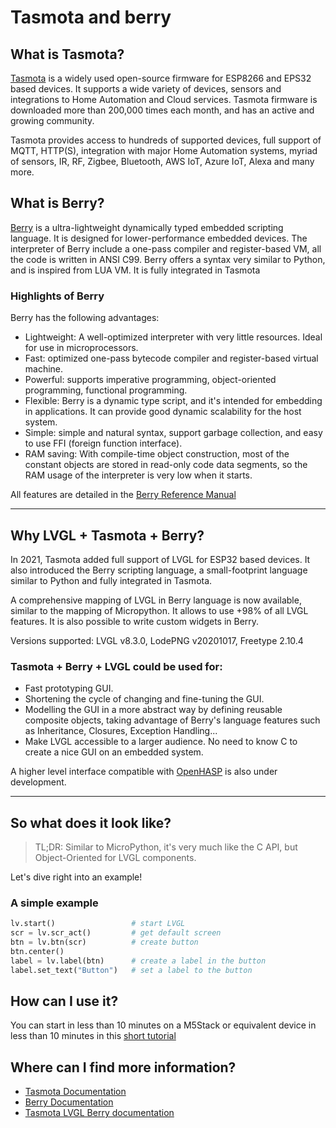 # Tasmota and berry

## What is Tasmota?

[Tasmota](https://github.com/arendst/Tasmota) is a widely used open-source firmware for ESP8266 and EPS32 based devices. It supports a wide variety of devices, sensors and integrations to Home Automation and Cloud services. Tasmota firmware is downloaded more than 200,000 times each month, and has an active and growing community.

Tasmota provides access to hundreds of supported devices, full support of MQTT, HTTP(S), integration with major Home Automation systems, myriad of sensors, IR, RF, Zigbee, Bluetooth, AWS IoT, Azure IoT, Alexa and many more.

## What is Berry?

[Berry](https://github.com/berry-lang/berry) is a ultra-lightweight dynamically typed embedded scripting language. It is designed for lower-performance embedded devices. The interpreter of Berry include a one-pass compiler and register-based VM, all the code is written in ANSI C99. Berry offers a syntax very similar to Python, and is inspired from LUA VM. It is fully integrated in Tasmota

### Highlights of Berry

Berry has the following advantages:

- Lightweight: A well-optimized interpreter with very little resources. Ideal for use in microprocessors.
- Fast: optimized one-pass bytecode compiler and register-based virtual machine.
- Powerful: supports imperative programming, object-oriented programming, functional programming.
- Flexible: Berry is a dynamic type script, and it's intended for embedding in applications. It can provide good dynamic scalability for the host system.
- Simple: simple and natural syntax, support garbage collection, and easy to use FFI (foreign function interface).
- RAM saving: With compile-time object construction, most of the constant objects are stored in read-only code data segments, so the RAM usage of the interpreter is very low when it starts.

All features are detailed in the [Berry Reference Manual](https://github.com/berry-lang/berry/wiki/Reference)

---

## Why LVGL + Tasmota + Berry?

In 2021, Tasmota added full support of LVGL for ESP32 based devices. It also introduced the Berry scripting language, a small-footprint language similar to Python and fully integrated in Tasmota.

A comprehensive mapping of LVGL in Berry language is now available, similar to the mapping of Micropython. It allows to use +98% of all LVGL features. It is also possible to write custom widgets in Berry.

Versions supported: LVGL v8.3.0, LodePNG v20201017, Freetype 2.10.4

### Tasmota + Berry + LVGL could be used for:

- Fast prototyping GUI.
- Shortening the cycle of changing and fine-tuning the GUI.
- Modelling the GUI in a more abstract way by defining reusable composite objects, taking advantage of Berry's language features such as Inheritance, Closures, Exception Handling...
- Make LVGL accessible to a larger audience. No need to know C to create a nice GUI on an embedded system.

A higher level interface compatible with [OpenHASP](https://github.com/HASwitchPlate/openHASP) is also under development.

---

## So what does it look like?

> TL;DR:
> Similar to MicroPython, it's very much like the C API, but Object-Oriented for LVGL components.

Let's dive right into an example!

### A simple example

```python
lv.start()                 # start LVGL
scr = lv.scr_act()         # get default screen
btn = lv.btn(scr)          # create button
btn.center()
label = lv.label(btn)      # create a label in the button
label.set_text("Button")   # set a label to the button
```

## How can I use it?

You can start in less than 10 minutes on a M5Stack or equivalent device in less than 10 minutes in this [short tutorial](https://tasmota.github.io/docs/LVGL_in_10_minutes/)

## Where can I find more information?

- [Tasmota Documentation](https://tasmota.github.io/docs/)
- [Berry Documentation](https://github.com/berry-lang/berry/wiki/Reference)
- [Tasmota LVGL Berry documentation](https://tasmota.github.io/docs/LVGL/)
